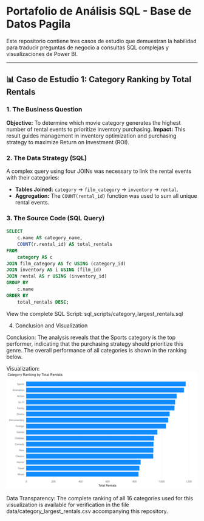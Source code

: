 # Portafolio de Análisis SQL - Base de Datos Pagila

Este repositorio contiene tres casos de estudio que demuestran la habilidad para traducir preguntas de negocio a consultas SQL complejas y visualizaciones de Power BI.

---

## 📊 Caso de Estudio 1: Category Ranking by Total Rentals

### 1. The Business Question
**Objective:** To determine which movie category generates the highest number of rental events to prioritize inventory purchasing.
**Impact:** This result guides management in inventory optimization and purchasing strategy to maximize Return on Investment (ROI).

### 2. The Data Strategy (SQL)
A complex query using four JOINs was necessary to link the rental events with their categories:
* **Tables Joined:** `category` → `film_category` → `inventory` → `rental`.
* **Aggregation:** The `COUNT(rental_id)` function was used to sum all unique rental events.

### 3. The Source Code (SQL Query)
```sql
SELECT
    c.name AS category_name,
    COUNT(r.rental_id) AS total_rentals
FROM
    category AS c
JOIN film_category AS fc USING (category_id)
JOIN inventory AS i USING (film_id)
JOIN rental AS r USING (inventory_id)
GROUP BY
    c.name
ORDER BY
    total_rentals DESC;
```
View the complete SQL Script: sql_scripts/category_largest_rentals.sql

4. Conclusion and Visualization

Conclusion:
The analysis reveals that the Sports category is the top performer, indicating that the purchasing strategy should prioritize this genre. The overall performance of all categories is shown in the ranking below.

Visualization:
![Category Ranking Bar Chart](visualizations/category_largest_rentals.png) 

Data Transparency:
The complete ranking of all 16 categories used for this visualization is available for verification in the file data/category_largest_rentals.csv accompanying this repository.
